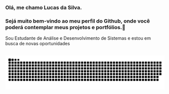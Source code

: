 
 ### Olá, me chamo Lucas da Silva.
### Sejá muito bem-vindo ao meu perfil do Github, onde você poderá contemplar meus projetos e portfólios.👋
   Sou Estudante de Análise e Desenvolvimento de Sistemas e estou em busca de novas oportunidades
##
<picture align="center">
  <source media="(prefers-color-scheme: dark)" srcset="https://raw.githubusercontent.com/mari4souza/mari4souza/output/github-contribution-grid-snake-dark.svg">
  <source media="(prefers-color-scheme: light)" srcset="https://raw.githubusercontent.com/mari4souza/mari4souza/output/github-contribution-grid-snake-dark.svg">
  <img align="center" alt="github contribution grid snake animation" src="https://raw.githubusercontent.com/mari4souza/mari4souza/output/github-contribution-grid-snake.svg">
</picture>
